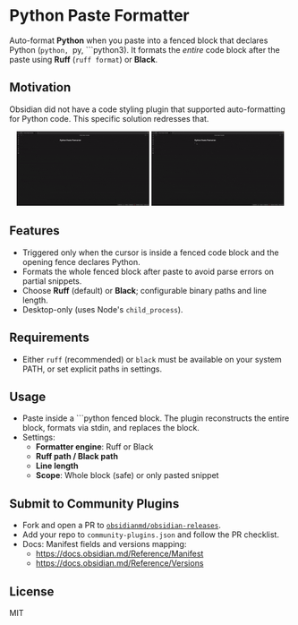 # Python Paste Formatter

Auto-format **Python** when you paste into a fenced block that declares Python (```python, ```py, ```python3).
It formats the *entire* code block after the paste using **Ruff** (`ruff format`) or **Black**.

## Motivation
Obsidian did not have a code styling plugin that supported auto-formatting for Python code. This specific solution redresses that.

<p align="center">
  <img src="assets/before.gif" alt="Before: unformatted paste" width="47%">
  <img src="assets/after.gif"  alt="After: auto-formatted on paste" width="47%">
</p>

## Features
- Triggered only when the cursor is inside a fenced code block and the opening fence declares Python.
- Formats the whole fenced block after paste to avoid parse errors on partial snippets.
- Choose **Ruff** (default) or **Black**; configurable binary paths and line length.
- Desktop-only (uses Node's `child_process`).

## Requirements
- Either `ruff` (recommended) or `black` must be available on your system PATH, or set explicit paths in settings.

## Usage
- Paste inside a ```python fenced block. The plugin reconstructs the entire block, formats via stdin, and replaces the block.
- Settings:
  - **Formatter engine**: Ruff or Black
  - **Ruff path / Black path**
  - **Line length**
  - **Scope**: Whole block (safe) or only pasted snippet

## Submit to Community Plugins
- Fork and open a PR to [`obsidianmd/obsidian-releases`](https://github.com/obsidianmd/obsidian-releases).
- Add your repo to `community-plugins.json` and follow the PR checklist.
- Docs: Manifest fields and versions mapping:
  - https://docs.obsidian.md/Reference/Manifest
  - https://docs.obsidian.md/Reference/Versions

## License
MIT
